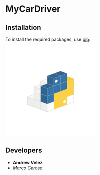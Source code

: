 # MyCarDriver

## Installation

To install the required packages, use [pip](https://pypi.org/project/pip/):

![pip](https://raw.githubusercontent.com/github/explore/666de02829613e0244e9441b114edb85781e972c/topics/pip/pip.png)

## Developers

- **Andrew Velez**  
- *Marco Gerosa*
